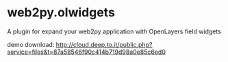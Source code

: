web2py.olwidgets
================

A plugin for expand your web2py application with OpenLayers field widgets

demo download: http://cloud.deep.to.it/public.php?service=files&t=87a58546f90c414b719d98a0e85c6ed0
